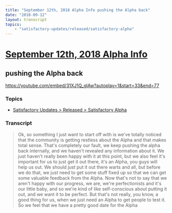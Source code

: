 ```yaml
---
title: "September 12th, 2018 Alpha Info pushing the Alpha back"
date: "2018-09-12"
layout: transcript
topics:
    - "satisfactory-updates/released/satisfactory-alpha"
---
```

# [September 12th, 2018 Alpha Info](../2018-09-12.md)
## pushing the Alpha back
https://youtube.com/embed/31XJ1Q_glAw?autoplay=1&start=33&end=77

### Topics
* [Satisfactory Updates > Released > Satisfactory Alpha](../topics/satisfactory-updates/released/satisfactory-alpha.md)

### Transcript

> Ok, so something I just want
to start off with is we've totally noticed that the community
is getting restless about the Alpha and that makes total sense. That's completely our fault, we keep pushing the alpha back internally, and we haven't revealed
any information about it. We just haven't really been
happy with it at this point, but we also feel it's important
for us to just get it out there, it's an Alpha, you guys will help us out. We should just put it out there warts and all, but before we do that, we just need
to get some stuff fixed up so that we can get some valuable
feedback from the Alpha. Now that's not to say that
we aren't happy with our progress, we are, we're perfectionists
and it's our little baby, and so we're kind of like
self-conscious about putting it out, and we want it to be perfect. But that's not really, you know,
a good thing for us, when we just need an Alpha
to get people to test it. So we feel that we have
a pretty good date for the Alpha

